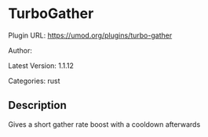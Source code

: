 # TurboGather

Plugin URL: https://umod.org/plugins/turbo-gather

Author: 

Latest Version: 1.1.12

Categories: rust

## Description

Gives a short gather rate boost with a cooldown afterwards
